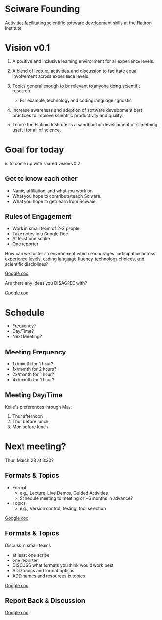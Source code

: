 # Sciware Founding
Activities facilitating scientific software development skills at the Flatiron Institute



# Vision v0.1
1) A positive and inclusive learning environment for all experience levels.


2) A blend of lecture, activities, and discussion to facilitate equal involvement across experience levels.


3) Topics general enough to be relevant to anyone doing scientific research.
   - For example, technology and coding language agnostic


4) Increase awareness and adoption of software development best practices to improve scientific productivity and quality.


5) To use the Flatiron Institute as a sandbox for development of something useful for all of science.


# Goal for today 
is to come up with shared vision v0.2



## Get to know each other
- Name, affiliation, and what you work on.
- What you hope to contribute/teach Sciware.
- What you hope to get/learn from Sciware.



## Rules of Engagement
- Work in small team of 2-3 people
- Take notes in a Google Doc
- At least one scribe
- One reporter


How can we foster an environment which encourages participation across experience levels, coding language fluency, technology choices, and scientific disciplines?

[Google doc](https://docs.google.com/document/d/1y7tRcXEjOE6SP8Rw2L8KLC0tIJ2FfpuncGz8dnXsZF0/edit?usp=sharing)


Are there any ideas you DISAGREE with?

[Google doc](https://docs.google.com/document/d/1y7tRcXEjOE6SP8Rw2L8KLC0tIJ2FfpuncGz8dnXsZF0/edit?usp=sharing)



# Schedule
- Frequency?
- Day/Time?
- Next Meeting?


## Meeting Frequency
- 1x/month for 1 hour?
- 1x/month for 2 hours?
- 2x/month for 1 hour?
- 4x/month for 1 hour?


## Meeting Day/Time
Kelle's preferences through May:

1. Thur afternoon
2. Thur before lunch
3. Mon before lunch


# Next meeting?
Thur, March 28 at 3:30?



## Formats & Topics
- Format
  - e.g., Lecture, Live Demos, Guided Activities
  - Schedule meeting to meeting or ~6 months in advance?
- Topics
  - e.g., Version control, testing, tool selection

[Google doc](https://docs.google.com/document/d/1m3eOYNRa4hR1D9vqVdf1c5H5MhE1IFnJhIuwBrYN7OU/edit?usp=sharing)


## Formats & Topics
Discuss in small teams
- at least one scribe
- one reporter
- DISCUSS what formats you think would work best
- ADD topics and format options
- ADD names and resources to topics

[Google doc](https://docs.google.com/document/d/1m3eOYNRa4hR1D9vqVdf1c5H5MhE1IFnJhIuwBrYN7OU/edit?usp=sharing)


## Report Back & Discussion

[Google doc](https://docs.google.com/document/d/1bg6rDr2AB9BGvlFLJBDzO97p4hR1nZf7LSiSYjJmm_k/edit?usp=sharing)
